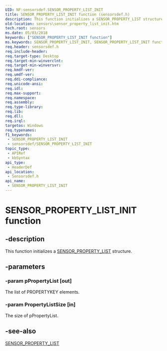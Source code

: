 ```yaml
---
UID: NF:sensorsdef.SENSOR_PROPERTY_LIST_INIT
title: SENSOR_PROPERTY_LIST_INIT function (sensorsdef.h)
description: This function initializes a SENSOR_PROPERTY_LIST structure.
old-location: sensors\sensor_property_list_init.htm
tech.root: sensors
ms.date: 05/03/2018
keywords: ["SENSOR_PROPERTY_LIST_INIT function"]
ms.keywords: SENSOR_PROPERTY_LIST_INIT, SENSOR_PROPERTY_LIST_INIT function [Sensor Devices], sensors.sensor_property_list_init, sensorsdef/SENSOR_PROPERTY_LIST_INIT
req.header: sensorsdef.h
req.include-header: 
req.target-type: Desktop
req.target-min-winverclnt: 
req.target-min-winversvr: 
req.kmdf-ver: 
req.umdf-ver: 
req.ddi-compliance: 
req.unicode-ansi: 
req.idl: 
req.max-support: 
req.namespace: 
req.assembly: 
req.type-library: 
req.lib: 
req.dll: 
req.irql: 
targetos: Windows
req.typenames: 
f1_keywords:
 - SENSOR_PROPERTY_LIST_INIT
 - sensorsdef/SENSOR_PROPERTY_LIST_INIT
topic_type:
 - APIRef
 - kbSyntax
api_type:
 - HeaderDef
api_location:
 - Sensorsdef.h
api_name:
 - SENSOR_PROPERTY_LIST_INIT
---
```


# SENSOR_PROPERTY_LIST_INIT function


## -description

This function initializes a <a href="/windows-hardware/drivers/ddi/sensorsdef/ns-sensorsdef-sensor_property_list">SENSOR_PROPERTY_LIST</a> structure.

## -parameters

### -param pPropertyList [out]


The list of PROPERTYKEY elements.

### -param PropertyListSize [in]


The size of pPropertyList.

## -see-also

<a href="/windows-hardware/drivers/ddi/sensorsdef/ns-sensorsdef-sensor_property_list">SENSOR_PROPERTY_LIST</a>
